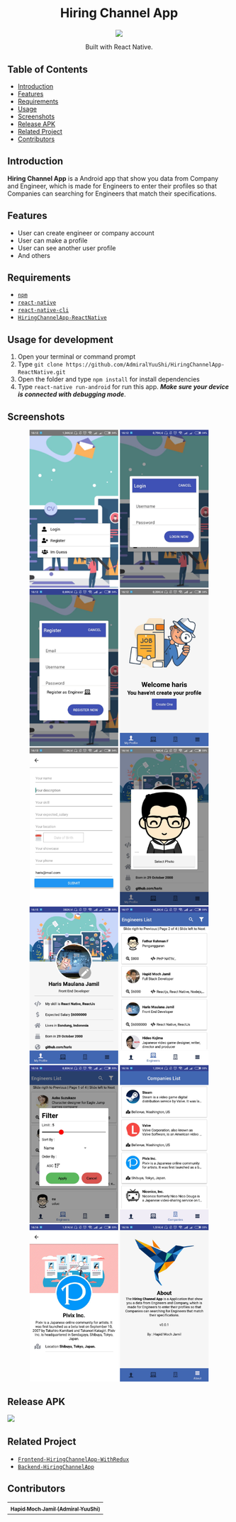 <h1 align="center">Hiring Channel App</h1>
  <p align="center">
    <image align="center" width="200" src='./screenshots/Component 1.png' />
  </p>
<p align="center">
  Built with React Native.
</p>

## Table of Contents

- [Introduction](#introduction)
- [Features](#features)
- [Requirements](#requirements)
- [Usage](#usage-for-development)
- [Screenshots](#screenshots)
- [Release APK](#release-apk)
- [Related Project](#related-project-backend)
- [Contributors](#contributors)

## Introduction
<b>Hiring Channel App</b> is a Android app that show you data from Company and Engineer, which is made for Engineers to enter their profiles so that Companies can searching for Engineers that match their specifications.

## Features
* User can create engineer or company account
* User can make a profile
* User can see another user profile
* And others

## Requirements
* [`npm`](https://www.npmjs.com/get-npm)
* [`react-native`](https://facebook.github.io/react-native/docs/getting-started)
* [`react-native-cli`](https://facebook.github.io/react-native/docs/getting-started)
* [`HiringChannelApp-ReactNative`](https://github.com/AdmiralYuuShi/HiringChannelApp-ReactNative.git)

## Usage for development
1. Open your terminal or command prompt
2. Type `git clone https://github.com/AdmiralYuuShi/HiringChannelApp-ReactNative.git`
3. Open the folder and type `npm install` for install dependencies
4. Type `react-native run-android` for run this app. ***Make sure your device is connected with debugging mode***.

## Screenshots
<div align="center">
    <img width="200" src="./screenshots/rnhca-started.jpeg">
    <img width="200" src="./screenshots/rnhca-login.jpeg">
    <img width="200" src="./screenshots/rnhca-register.jpeg">
    <img width="200" src="./screenshots/rnhca-welcome.jpeg">
    <img width="200" src="./screenshots/rnhca-editprofile.jpeg">
    <img width="200" src="./screenshots/rnhca-picture.jpeg">
    <img width="200" src="./screenshots/rnhca-myprofile.jpeg">
    <img width="200" src="./screenshots/rnhca-engineers.jpeg">
    <img width="200" src="./screenshots/rnhca-filter.jpeg">
    <img width="200" src="./screenshots/rnhca-companies.jpeg">
    <img width="200" src="./screenshots/rnhca-company-profile.jpeg">
    <img width="200" src="./screenshots/rnhca-about.jpeg">
</div>

## Release APK
<a href="https://drive.google.com/open?id=1uXkoBqzpRaQRF7S8ggKkJcB5y8jiVmcE">
  <img src="https://img.shields.io/badge/Download%20on%20the-Google%20Drive-blue.svg?style=popout&logo=google-drive"/>
</a>

## Related Project
* [`Frontend-HiringChannelApp-WithRedux`](https://github.com/AdmiralYuuShi/Frontend-HiringChannelApp-WithRedux)
* [`Backend-HiringChannelApp`](https://github.com/AdmiralYuuShi/Backend-HiringChannelApp)

## Contributors
<center>
  <table>
    <tr>
      <td align="center">
        <a href="https://github.com/AdmiralYuuShi">
          <sub><b>Hapid Moch Jamil (Admiral YuuShi)</b></sub>
        </a>
      </td>
    </tr>
  </table>
</center>

